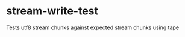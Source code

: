 stream-write-test
=================

Tests utf8 stream chunks against expected stream chunks using tape

